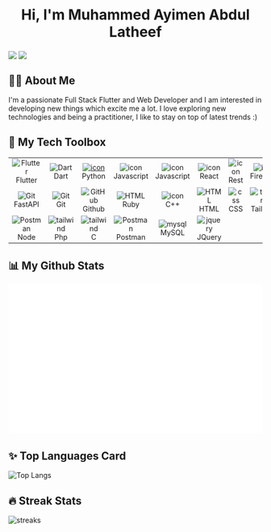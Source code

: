 ### <h1 align="center">Hi, I'm Muhammed Ayimen Abdul Latheef</h1>
[<img align="center" height="30" src="https://img.shields.io/badge/linkedin-blue.svg?&style=for-the-badge&logo=linkedin&logoColor=white" />][LinkedIn]
[<img align="center" height="30" src="https://img.shields.io/badge/Gmail-D14836?style=for-the-badge&logo=gmail&logoColor=white" />][gmail]
## 🙋‍♂️ About Me

I'm a passionate Full Stack Flutter and Web Developer and I am interested in developing new things which excite me a lot. I love exploring new technologies and being a practitioner, I like to stay on top of latest trends :)


## 🧰 My Tech Toolbox 

<table>
  <tr>
  <td align="center" width="96">
        <img src="https://skillicons.dev/icons?i=flutter" width="65" height="65"alt="Flutter" />
      <br>Flutter
    </td>
    <td align="center" width="96">
        <img src="https://skillicons.dev/icons?i=dart" width="65" height="65"alt="Dart" />
      <br>Dart
    </td>
    <td align="center" width="96">
      <a href="#macropower-tech">
        <img src="https://techstack-generator.vercel.app/python-icon.svg" alt="icon" width="65" height="65" />
      </a>
      <br>Python
    </td>
    <td align="center" width="96">
        <img src="https://techstack-generator.vercel.app/js-icon.svg" alt="icon" width="65" height="65" />
      <br>Javascript
    </td>
    <td align="center" width="96">
        <img src="https://techstack-generator.vercel.app/ts-icon.svg" alt="icon" width="65" height="65" />
      <br>Javascript
    </td>
    <td align="center" width="96">
        <img src="https://techstack-generator.vercel.app/react-icon.svg" alt="icon" width="65" height="65" />
      <br>React
    </td>
    <td align="center" width="96">
        <img src="https://techstack-generator.vercel.app/restapi-icon.svg" alt="icon" width="65" height="65" />
      <br>Rest
    </td>
     <td align="center" width="96">
        <img src="https://skillicons.dev/icons?i=firebase" alt="icon" width="65" height="65" />
      <br>Firebase
    </td>
  </tr>
  <tr>
  <td align="center" width="96"> 
        <img src="https://skillicons.dev/icons?i=fastapi" width="48" height="48" alt="Git" />
      <br>FastAPI
    </td>
    <td align="center" width="96"> 
        <img src="https://skillicons.dev/icons?i=git" width="48" height="48" alt="Git" />
      <br>Git
    </td>
    <td align="center" width="96">
        <img src="https://techstack-generator.vercel.app/github-icon.svg" width="48" height="48" alt="GitHub" />
      <br>Github
    </td>
    <td align="center"  width="96">
        <img src="https://skillicons.dev/icons?i=ruby" width="48" height="48" alt="HTML" />
      <br>Ruby
    </td>
    <td align="center" width="96">
        <img src="https://techstack-generator.vercel.app/cpp-icon.svg" alt="icon" width="48" height="48" />
      <br>C++
    </td>
    <td align="center"  width="96">
        <img src="https://skillicons.dev/icons?i=html" width="48" height="48" alt="HTML" />
      <br>HTML
    </td>
    <td align="center" width="96">
        <img src="https://skillicons.dev/icons?i=css" width="48" height="48" alt="css" />
      <br>CSS
    </td>
    <td align="center" width="96">
        <img src="https://skillicons.dev/icons?i=tailwind" width="48" height="48" alt="tailwind" />
      <br>Tailwind
    </td>
  </tr>
 <tr>
 <td align="center" width="96">
        <img src="https://skillicons.dev/icons?i=nodejs" width="48" height="48" alt="Postman" />
      <br>Node
    </td>
     <td align="center" width="96">
        <img src="https://skillicons.dev/icons?i=php" width="48" height="48" alt="tailwind" />
      <br>Php
    </td>
     <td align="center" width="96">
        <img src="https://skillicons.dev/icons?i=c" width="48" height="48" alt="tailwind" />
      <br>C
    </td>
        <td align="center" width="96">
        <img src="https://skillicons.dev/icons?i=postman" width="48" height="48" alt="Postman" />
      <br>Postman
    </td>
            <td align="center" width="96">
        <img src="https://techstack-generator.vercel.app/mysql-icon.svg" width="48" height="48" alt="mysql" />
      <br>MySQL
    </td>
              <td align="center" width="96">
        <img src="https://skillicons.dev/icons?i=jquery" width="48" height="48" alt="jquery" />
      <br>JQuery
    </td>
 </tr>
</table>

## 📊 My Github Stats

  ![Muhammed Ayimen's GitHub stats](https://raw.githubusercontent.com/i-aiymen/github-stats/master/generated/overview.svg#gh-dark-mode-only)
  
## ✨ Top Languages Card

![Top Langs](https://github-readme-stats.vercel.app/api/top-langs/?username=i-aiymen&layout=compact&theme=tokyonight)

## 🔥 Streak Stats

![streaks](https://github-readme-streak-stats.herokuapp.com/?user=i-aiymen&theme=monokai-metallian&hide_border=true)

[linkedin]: https://www.linkedin.com/in/aiymenlatheef/
[gmail]: mailto:aiymenlatheef03@gmail.com
